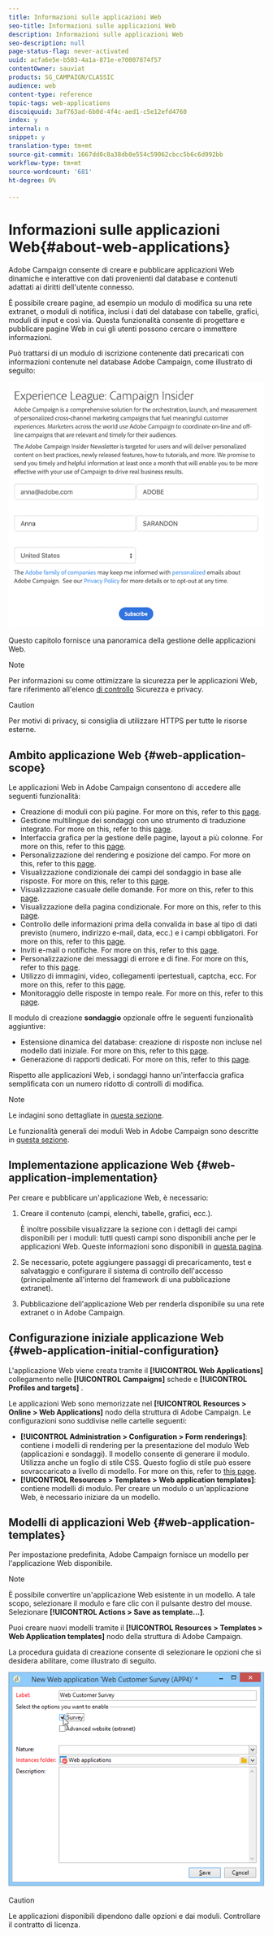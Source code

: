 ```yaml
---
title: Informazioni sulle applicazioni Web
seo-title: Informazioni sulle applicazioni Web
description: Informazioni sulle applicazioni Web
seo-description: null
page-status-flag: never-activated
uuid: acfa6e5e-b503-4a1a-871e-e70007874f57
contentOwner: sauviat
products: SG_CAMPAIGN/CLASSIC
audience: web
content-type: reference
topic-tags: web-applications
discoiquuid: 3af763ad-6b0d-4f4c-aed1-c5e12efd4760
index: y
internal: n
snippet: y
translation-type: tm+mt
source-git-commit: 1667dd0c8a38db0e554c59062cbcc5b6c6d992bb
workflow-type: tm+mt
source-wordcount: '681'
ht-degree: 0%

---
```



# Informazioni sulle applicazioni Web{#about-web-applications}

Adobe Campaign consente di creare e pubblicare applicazioni Web dinamiche e interattive con dati provenienti dal database e contenuti adattati ai diritti dell&#39;utente connesso.

È possibile creare pagine, ad esempio un modulo di modifica su una rete extranet, o moduli di notifica, inclusi i dati del database con tabelle, grafici, moduli di input e così via. Questa funzionalità consente di progettare e pubblicare pagine Web in cui gli utenti possono cercare o immettere informazioni.

Può trattarsi di un modulo di iscrizione contenente dati precaricati con informazioni contenute nel database Adobe Campaign, come illustrato di seguito:

![](assets/webapp_form_sample.png)

Questo capitolo fornisce una panoramica della gestione delle applicazioni Web.

>[!NOTE]
>
>Per informazioni su come ottimizzare la sicurezza per le applicazioni Web, fare riferimento all&#39;elenco [di controllo](https://helpx.adobe.com/campaign/kb/acc-security.html) Sicurezza e privacy.

>[!CAUTION]
>
>Per motivi di privacy, si consiglia di utilizzare HTTPS per tutte le risorse esterne.

## Ambito applicazione Web {#web-application-scope}

Le applicazioni Web in Adobe Campaign consentono di accedere alle seguenti funzionalità:

* Creazione di moduli con più pagine. For more on this, refer to this [page](../../web/using/about-web-forms.md).
* Gestione multilingue dei sondaggi con uno strumento di traduzione integrato. For more on this, refer to this [page](../../web/using/translating-a-web-application.md).
* Interfaccia grafica per la gestione delle pagine, layout a più colonne. For more on this, refer to this [page](../../web/using/designing-a-web-application.md).
* Personalizzazione del rendering e posizione del campo. For more on this, refer to this [page](../../web/using/editing-content.md#adding-personalization-content).
* Visualizzazione condizionale dei campi del sondaggio in base alle risposte. For more on this, refer to this [page](../../web/using/form-rendering.md#defining-fields-conditional-display).
* Visualizzazione casuale delle domande. For more on this, refer to this [page](../../web/using/building-a-survey.md#adding-questions).
* Visualizzazione della pagina condizionale. For more on this, refer to this [page](../../web/using/defining-web-forms-page-sequencing.md#conditional-page-display).
* Controllo delle informazioni prima della convalida in base al tipo di dati previsto (numero, indirizzo e-mail, data, ecc.) e i campi obbligatori. For more on this, refer to this [page](../../web/using/form-rendering.md#defining-control-settings).
* Inviti e-mail o notifiche. For more on this, refer to this [page](../../web/using/publishing-a-web-form.md#delivering-a-form-via-email).
* Personalizzazione dei messaggi di errore e di fine. For more on this, refer to this [page](../../web/using/defining-web-forms-properties.md#setting-up-an-error-page).
* Utilizzo di immagini, video, collegamenti ipertestuali, captcha, ecc. For more on this, refer to this [page](../../web/using/editing-content.md).
* Monitoraggio delle risposte in tempo reale. For more on this, refer to this [page](../../web/using/publish--track-and-use-collected-data.md#response-tracking).

Il modulo di creazione **sondaggio** opzionale offre le seguenti funzionalità aggiuntive:

* Estensione dinamica del database: creazione di risposte non incluse nel modello dati iniziale. For more on this, refer to this [page](../../web/using/managing-answers.md#storing-collected-answers).
* Generazione di rapporti dedicati. For more on this, refer to this [page](../../web/using/publish--track-and-use-collected-data.md#reports-on-surveys).

Rispetto alle applicazioni Web, i sondaggi hanno un&#39;interfaccia grafica semplificata con un numero ridotto di controlli di modifica.

>[!NOTE]
>
>Le indagini sono dettagliate in [questa sezione](../../web/using/about-surveys.md).
>
>Le funzionalità generali dei moduli Web in Adobe Campaign sono descritte in [questa sezione](../../web/using/about-web-forms.md).

## Implementazione applicazione Web {#web-application-implementation}

Per creare e pubblicare un&#39;applicazione Web, è necessario:

1. Creare il contenuto (campi, elenchi, tabelle, grafici, ecc.).

   È inoltre possibile visualizzare la sezione con i dettagli dei campi disponibili per i moduli: tutti questi campi sono disponibili anche per le applicazioni Web. Queste informazioni sono disponibili in [questa pagina](../../web/using/adding-fields-to-a-web-form.md).

1. Se necessario, potete aggiungere passaggi di precaricamento, test e salvataggio e configurare il sistema di controllo dell&#39;accesso (principalmente all&#39;interno del framework di una pubblicazione extranet).
1. Pubblicazione dell&#39;applicazione Web per renderla disponibile su una rete extranet o in Adobe Campaign.

## Configurazione iniziale applicazione Web {#web-application-initial-configuration}

L&#39;applicazione Web viene creata tramite il **[!UICONTROL Web Applications]** collegamento nelle **[!UICONTROL Campaigns]** schede e **[!UICONTROL Profiles and targets]** .

Le applicazioni Web sono memorizzate nel **[!UICONTROL Resources > Online > Web Applications]** nodo della struttura di Adobe Campaign. Le configurazioni sono suddivise nelle cartelle seguenti:

* **[!UICONTROL Administration > Configuration > Form renderings]**: contiene i modelli di rendering per la presentazione del modulo Web (applicazioni e sondaggi). Il modello consente di generare il modulo. Utilizza anche un foglio di stile CSS. Questo foglio di stile può essere sovraccaricato a livello di modello. For more on this, refer to [this page](../../web/using/form-rendering.md#selecting-the-form-rendering-template).
* **[!UICONTROL Resources > Templates > Web application templates]**: contiene modelli di modulo. Per creare un modulo o un&#39;applicazione Web, è necessario iniziare da un modello.

## Modelli di applicazioni Web {#web-application-templates}

Per impostazione predefinita, Adobe Campaign fornisce un modello per l&#39;applicazione Web disponibile.

>[!NOTE]
>
>È possibile convertire un&#39;applicazione Web esistente in un modello. A tale scopo, selezionare il modulo e fare clic con il pulsante destro del mouse. Selezionare **[!UICONTROL Actions > Save as template...]**.

Puoi creare nuovi modelli tramite il **[!UICONTROL Resources > Templates > Web Application templates]** nodo della struttura di Adobe Campaign.

La procedura guidata di creazione consente di selezionare le opzioni che si desidera abilitare, come illustrato di seguito.

![](assets/webapp_create_template.png)

>[!CAUTION]
>
>Le applicazioni disponibili dipendono dalle opzioni e dai moduli. Controllare il contratto di licenza.

